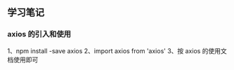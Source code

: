## 学习笔记

### axios 的引入和使用

1、npm install -save axios
2、import axios from 'axios'
3、按 axios 的使用文档使用即可
